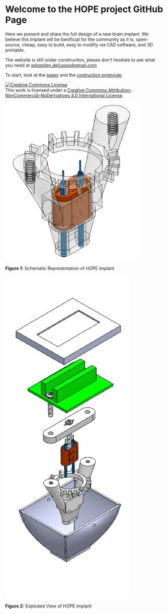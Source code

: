 # Welcome to the HOPE project GitHub Page

Here we present and share the full design of a new brain implant.
We believe this implant will be benificial for the community as it is, open-source, cheap, easy to build, easy to modifiy via CAD software, and 3D printable.

The website is still under construction, please don't hesitate to ask what you need at sebastien.delcasso@gmail.com

To start, look at the [paper](https://www.frontiersin.org/articles/10.3389/fncir.2018.00041/full) and the [contruction protocole](https://github.com/delcasso/hope/blob/master/HOPE%20construction-implantation%20procedure_SD_20180416-1355.pdf).

<a rel="license" href="http://creativecommons.org/licenses/by-nc-nd/4.0/"><img alt="Creative Commons License" style="border-width:0" src="https://i.creativecommons.org/l/by-nc-nd/4.0/88x31.png" /></a><br />This work is licensed under a <a rel="license" href="http://creativecommons.org/licenses/by-nc-nd/4.0/">Creative Commons Attribution-NonCommercial-NoDerivatives 4.0 International License</a>.

![body](body.png)

**Figure 1:** Schematic Representation of HOPE implant

![exploded view](exploded_view.png)

**Figure 2:** Exploded View of HOPE implant
